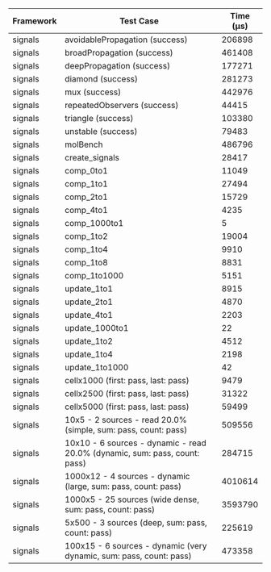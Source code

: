| Framework | Test Case | Time (μs) |
| --- | --- | --- |
| signals | avoidablePropagation (success) | 206898 |
| signals | broadPropagation (success) | 461408 |
| signals | deepPropagation (success) | 177271 |
| signals | diamond (success) | 281273 |
| signals | mux (success) | 442976 |
| signals | repeatedObservers (success) | 44415 |
| signals | triangle (success) | 103380 |
| signals | unstable (success) | 79483 |
| signals | molBench | 486796 |
| signals | create_signals | 28417 |
| signals | comp_0to1 | 11049 |
| signals | comp_1to1 | 27494 |
| signals | comp_2to1 | 15729 |
| signals | comp_4to1 | 4235 |
| signals | comp_1000to1 | 5 |
| signals | comp_1to2 | 19004 |
| signals | comp_1to4 | 9910 |
| signals | comp_1to8 | 8831 |
| signals | comp_1to1000 | 5151 |
| signals | update_1to1 | 8915 |
| signals | update_2to1 | 4870 |
| signals | update_4to1 | 2203 |
| signals | update_1000to1 | 22 |
| signals | update_1to2 | 4512 |
| signals | update_1to4 | 2198 |
| signals | update_1to1000 | 42 |
| signals | cellx1000 (first: pass, last: pass) | 9479 |
| signals | cellx2500 (first: pass, last: pass) | 31322 |
| signals | cellx5000 (first: pass, last: pass) | 59499 |
| signals | 10x5 - 2 sources - read 20.0% (simple, sum: pass, count: pass) | 509556 |
| signals | 10x10 - 6 sources - dynamic - read 20.0% (dynamic, sum: pass, count: pass) | 284715 |
| signals | 1000x12 - 4 sources - dynamic (large, sum: pass, count: pass) | 4010614 |
| signals | 1000x5 - 25 sources (wide dense, sum: pass, count: pass) | 3593790 |
| signals | 5x500 - 3 sources (deep, sum: pass, count: pass) | 225619 |
| signals | 100x15 - 6 sources - dynamic (very dynamic, sum: pass, count: pass) | 473358 |
